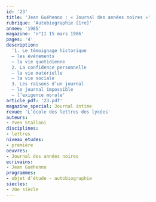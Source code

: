 ```yaml
---
id: '23'
title: 'Jean Guéhenno : « Journal des années noires »'
rubrique: 'Autobiographie [1re]'
annee: '1985'
magazine: 'n°11 15 mars 1986'
pages: '4'
description: 
  '1. Le témoignage historique
  – les événements
  – la vie quotidienne
  2. La confidence personnelle
  – la vie matérielle
  – la vie sociale
  3. Les raisons d’un journal
  – le journal impossible
  – l’exigence morale'
article_pdf: '23.pdf'
magazine_special: Journal intime
revue: 'L’école des lettres des lycées'
auteurs:
- Yves Stalloni
disciplines:
- lettres
niveau_etudes:
- première
oeuvres:
- Journal des années noires
ecrivains:
- Jean Guéhenno
programmes:
- objet d’étude - autobiographie
siecles:
- 20e siècle
---
```

